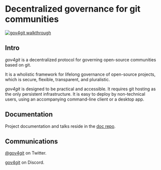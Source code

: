# Decentralized governance for git communities

[![gov4git walkthrough](https://img.youtube.com/vi/9oWkN9VNGhI/0.jpg)](https://www.youtube.com/watch?v=9oWkN9VNGhI)


## Intro

*gov4git* is a decentralized protocol for governing open-source communities based on git.

It is a wholistic framework for lifelong governance of open-source projects, which is secure, flexible, transparent, and pluralistic.

*gov4git* is designed to be practical and accessible. It requires git hosting as the only persistent infrastructure. It is easy to deploy by non-technical users, using an accompanying command-line client or a desktop app.


## Documentation

Project documentation and talks reside in the [doc repo](https://github.com/gov4git/doc).


## Communications

[@gov4git](https://twitter.com/gov4git) on Twitter.

[gov4git](https://discord.gg/FqweERMB) on Discord.
